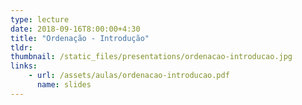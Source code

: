 ```yaml
---
type: lecture
date: 2018-09-16T8:00:00+4:30
title: "Ordenação - Introdução"
tldr: 
thumbnail: /static_files/presentations/ordenacao-introducao.jpg
links: 
    - url: /assets/aulas/ordenacao-introducao.pdf
      name: slides
---
```

